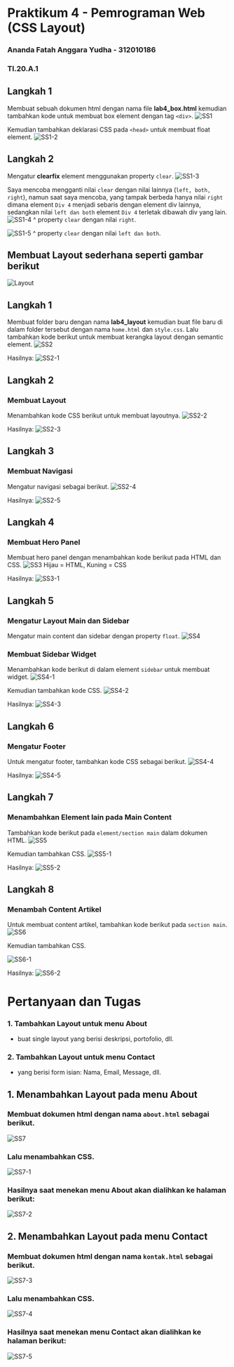 # Praktikum 4 - Pemrograman Web (CSS Layout)

### Ananda Fatah Anggara Yudha - 312010186

### TI.20.A.1

## Langkah 1
Membuat sebuah dokumen html dengan nama file <b>lab4_box.html</b> kemudian tambahkan kode untuk membuat box element dengan tag `<div>`.
![SS1](https://user-images.githubusercontent.com/56240078/115169111-5a6e4e00-a0e7-11eb-8e18-151cc0651a7c.jpg)

Kemudian tambahkan deklarasi CSS pada `<head>` untuk membuat float element.
![SS1-2](https://user-images.githubusercontent.com/56240078/115169115-5c381180-a0e7-11eb-880e-1bda3a756212.jpg)

## Langkah 2
Mengatur <b>clearfix</b> element menggunakan property `clear`.
![SS1-3](https://user-images.githubusercontent.com/56240078/115169119-5d693e80-a0e7-11eb-9b06-2af59b0e4d20.jpg)

Saya mencoba mengganti nilai `clear` dengan nilai lainnya (`left, both, right`), namun saat saya mencoba, yang tampak berbeda hanya nilai `right` dimana element `Div 4` menjadi sebaris dengan element div lainnya, sedangkan nilai `left dan both` element `Div 4` terletak dibawah div yang lain.
![SS1-4](https://user-images.githubusercontent.com/56240078/115169692-f056a880-a0e8-11eb-9847-4db9da47f0b2.jpg)
^ property `clear` dengan nilai `right`.

![SS1-5](https://user-images.githubusercontent.com/56240078/115169876-770b8580-a0e9-11eb-962d-8ba07052c82c.jpg)
^ property `clear` dengan nilai `left dan both`.

## Membuat Layout sederhana seperti gambar berikut
![Layout](https://user-images.githubusercontent.com/56240078/115170095-01ec8000-a0ea-11eb-9077-68ea23084067.jpg)

## Langkah 1
Membuat folder baru dengan nama <b>lab4_layout</b> kemudian buat file baru di dalam folder tersebut dengan nama `home.html` dan `style.css`.
Lalu tambahkan kode berikut untuk membuat kerangka layout dengan semantic element.
![SS2](https://user-images.githubusercontent.com/56240078/115169121-5e9a6b80-a0e7-11eb-898e-7edeca48a591.jpg)

Hasilnya:
![SS2-1](https://user-images.githubusercontent.com/56240078/115169124-5f330200-a0e7-11eb-934b-c5a91ce2551a.jpg)

## Langkah 2
### Membuat Layout
Menambahkan kode CSS berikut untuk membuat layoutnya.
![SS2-2](https://user-images.githubusercontent.com/56240078/115169125-5fcb9880-a0e7-11eb-92cd-17a45f88c7fe.jpg)

Hasilnya:
![SS2-3](https://user-images.githubusercontent.com/56240078/115169127-60fcc580-a0e7-11eb-9681-aed92c9fcf97.jpg)

## Langkah 3
### Membuat Navigasi
Mengatur navigasi sebagai berikut.
![SS2-4](https://user-images.githubusercontent.com/56240078/115169128-61955c00-a0e7-11eb-96dc-905be40dbaaf.jpg)

Hasilnya:
![SS2-5](https://user-images.githubusercontent.com/56240078/115169130-622df280-a0e7-11eb-8178-77be92c05072.jpg)

## Langkah 4
### Membuat Hero Panel
Membuat hero panel dengan menambahkan kode berikut pada HTML dan CSS.
![SS3](https://user-images.githubusercontent.com/56240078/115169133-635f1f80-a0e7-11eb-8e92-d80168067ef1.jpg)
Hijau = HTML, Kuning = CSS

Hasilnya:
![SS3-1](https://user-images.githubusercontent.com/56240078/115169136-6528e300-a0e7-11eb-85c6-cf109ddcd8f9.jpg)

## Langkah 5
### Mengatur Layout Main dan Sidebar
Mengatur main content dan sidebar dengan property `float`.
![SS4](https://user-images.githubusercontent.com/56240078/115169139-665a1000-a0e7-11eb-98e2-b3d17f3e4538.jpg)

### Membuat Sidebar Widget
Menambahkan kode berikut di dalam element `sidebar` untuk membuat widget.
![SS4-1](https://user-images.githubusercontent.com/56240078/115169140-66f2a680-a0e7-11eb-9192-f58c9a2c190a.jpg)

Kemudian tambahkan kode CSS.
![SS4-2](https://user-images.githubusercontent.com/56240078/115169142-6823d380-a0e7-11eb-82a0-0b997ce36e76.jpg)

Hasilnya:
![SS4-3](https://user-images.githubusercontent.com/56240078/115169144-68bc6a00-a0e7-11eb-81e5-b10355159db5.jpg)

## Langkah 6
### Mengatur Footer
Untuk mengatur footer, tambahkan kode CSS sebagai berikut.
![SS4-4](https://user-images.githubusercontent.com/56240078/115169145-69ed9700-a0e7-11eb-99e0-56fbd8ed3859.jpg)

Hasilnya:
![SS4-5](https://user-images.githubusercontent.com/56240078/115169147-6a862d80-a0e7-11eb-80a5-20c611f6d5e4.jpg)

## Langkah 7
### Menambahkan Element lain pada Main Content
Tambahkan kode berikut pada `element/section main` dalam dokumen HTML.
![SS5](https://user-images.githubusercontent.com/56240078/115169149-6bb75a80-a0e7-11eb-9dae-ec2f796db402.jpg)

Kemudian tambahkan CSS.
![SS5-1](https://user-images.githubusercontent.com/56240078/115169151-6c4ff100-a0e7-11eb-9e1a-9f5f44f8b9e2.jpg)

Hasilnya:
![SS5-2](https://user-images.githubusercontent.com/56240078/115169153-6e19b480-a0e7-11eb-9dca-00ef53491f6e.jpg)

## Langkah 8
### Menambah Content Artikel
Untuk membuat content artikel, tambahkan kode berikut pada `section main`.
![SS6](https://user-images.githubusercontent.com/56240078/115169159-6f4ae180-a0e7-11eb-8d72-f88e7f4430bc.jpg)

Kemudian tambahkan CSS.

![SS6-1](https://user-images.githubusercontent.com/56240078/115169163-7114a500-a0e7-11eb-970d-a2e9ead49d97.jpg)

Hasilnya:
![SS6-2](https://user-images.githubusercontent.com/56240078/115169164-71ad3b80-a0e7-11eb-9a73-8a7eb70fed78.jpg)

# Pertanyaan dan Tugas
### 1. Tambahkan Layout untuk menu About
- buat single layout yang berisi deskripsi, portofolio, dll.
### 2. Tambahkan Layout untuk menu Contact
- yang berisi form isian: Nama, Email, Message, dll.

## 1.  Menambahkan Layout pada menu About
### Membuat dokumen html dengan nama `about.html` sebagai berikut.
![SS7](https://user-images.githubusercontent.com/56240078/115169166-72de6880-a0e7-11eb-8f8c-417d12ac52f2.jpg)

### Lalu menambahkan CSS.
![SS7-1](https://user-images.githubusercontent.com/56240078/115169168-7376ff00-a0e7-11eb-9f81-3168d64f13fe.jpg)

### Hasilnya saat menekan menu About akan dialihkan ke halaman berikut:
![SS7-2](https://user-images.githubusercontent.com/56240078/115169169-74a82c00-a0e7-11eb-8ef9-80fe45c05d9c.jpg)

## 2. Menambahkan Layout pada menu Contact
### Membuat dokumen html dengan nama `kontak.html` sebagai berikut.
![SS7-3](https://user-images.githubusercontent.com/56240078/115169171-7540c280-a0e7-11eb-83cb-1685a1c9e682.jpg)

### Lalu menambahkan CSS.
![SS7-4](https://user-images.githubusercontent.com/56240078/115169172-75d95900-a0e7-11eb-9951-d09328a2d19e.jpg)

### Hasilnya saat menekan menu Contact akan dialihkan ke halaman berikut:
![SS7-5](https://user-images.githubusercontent.com/56240078/115169173-770a8600-a0e7-11eb-907a-0caa2290f156.jpg)
